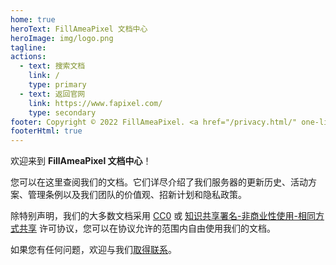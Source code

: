 ```yaml
---
home: true
heroText: FillAmeaPixel 文档中心
heroImage: img/logo.png
tagline: 
actions:
  - text: 搜索文档
    link: /
    type: primary
  - text: 返回官网
    link: https://www.fapixel.com/
    type: secondary
footer: Copyright © 2022 FillAmeaPixel. <a href="/privacy.html/" one-link-mark="yes">隐私政策</a>丨<a href="/eula.html/" one-link-mark="yes">用户协议</a>
footerHtml: true
---
```


欢迎来到 **FillAmeaPixel 文档中心**！

您可以在这里查阅我们的文档。它们详尽介绍了我们服务器的更新历史、活动方案、管理条例以及我们团队的价值观、招新计划和隐私政策。

除特别声明，我们的大多数文档采用 [CC0](https://zh.wikipedia.org/wiki/%E5%85%AC%E6%9C%89%E9%A2%86%E5%9F%9F) 或 [知识共享署名-非商业性使用-相同方式共享](https://creativecommons.org/licenses/by-nc-sa/4.0/) 许可协议，您可以在协议允许的范围内自由使用我们的文档。

如果您有任何问题，欢迎与我们[取得联系](mailto:admin@fapixel.com)。
